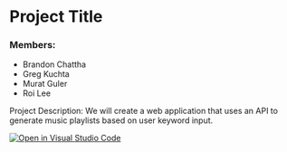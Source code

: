 # Project Title

### Members:
- Brandon Chattha 
- Greg Kuchta
- Murat Guler
- Roi Lee

Project Description: 
We will create a web application that uses an API to generate music playlists based on user keyword input. 

[![Open in Visual Studio Code](https://classroom.github.com/assets/open-in-vscode-2e0aaae1b6195c2367325f4f02e2d04e9abb55f0b24a779b69b11b9e10269abc.svg)](https://classroom.github.com/online_ide?assignment_repo_id=16382268&assignment_repo_type=AssignmentRepo)
